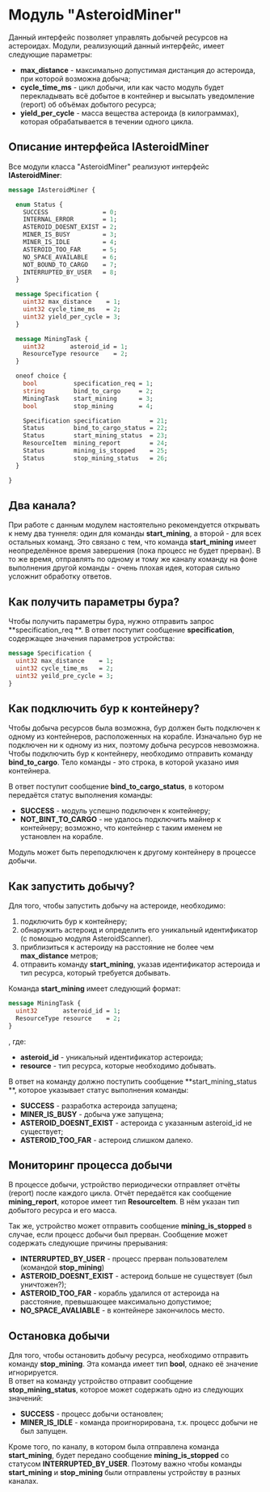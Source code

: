 # Модуль "AsteroidMiner"
Данный интерфейс позволяет управлять добычей ресурсов на астероидах.
Модули, реализующий данный интерфейс, имеет следующие параметры:
  - **max_distance** - максимально допустимая дистанция до астероида, при которой возможна добыча;
  - **cycle_time_ms** - цикл добычи, или как часто модуль будет перекладывать всё добытое в контейнер и высылать уведомление (report) об объёмах добытого ресурса;
  - **yield_per_cycle** - масса вещества астероида (в килограммах), которая обрабатывается в течении одного цикла.

## Описание интерфейса IAsteroidMiner
Все модули класса "AsteroidMiner" реализуют интерфейс **IAsteroidMiner**:
```protobuf
message IAsteroidMiner {

  enum Status {
    SUCCESS               = 0;
    INTERNAL_ERROR        = 1;
    ASTEROID_DOESNT_EXIST = 2;
    MINER_IS_BUSY         = 3;
    MINER_IS_IDLE         = 4;
    ASTEROID_TOO_FAR      = 5;
    NO_SPACE_AVAILABLE    = 6;
    NOT_BOUND_TO_CARGO    = 7;
    INTERRUPTED_BY_USER   = 8;
  }

  message Specification {
    uint32 max_distance    = 1;
    uint32 cycle_time_ms   = 2;
    uint32 yield_per_cycle = 3;
  }

  message MiningTask {
    uint32       asteroid_id = 1;
    ResourceType resource    = 2;
  }

  oneof choice {
    bool          specification_req = 1;
    string        bind_to_cargo     = 2;
    MiningTask    start_mining      = 3;
    bool          stop_mining       = 4;

    Specification specification        = 21;
    Status        bind_to_cargo_status = 22;
    Status        start_mining_status  = 23;
    ResourceItem  mining_report        = 24;
    Status        mining_is_stopped    = 25;
    Status        stop_mining_status   = 26;
  }

}
```
## Два канала?
При работе с данным модулем настоятельно рекомендуется открывать к нему два туннеля: один для команды **start_mining**, а второй - для всех остальных команд.
Это связано с тем, что команда **start_mining** имеет неопределённое время завершения (пока процесс не будет прерван). В то же время, отправлять по одному и тому же каналу команду на фоне выполнения другой команды - очень плохая идея, которая сильно усложнит обработку ответов.

## Как получить параметры бура?
Чтобы получить параметры бура, нужно отправить запрос **specification_req **. В ответ поступит сообщение **specification**, содержащее значения параметров устройства:
```protobuf
message Specification {
  uint32 max_distance    = 1;
  uint32 cycle_time_ms   = 2;
  uint32 yeild_pre_cycle = 3;
}
```

## Как подключить бур к контейнеру?
Чтобы добыча ресурсов была возможна, бур должен быть подключен к одному из контейнеров, расположенных на корабле. Изначально бур не подключен ни к одному из них, поэтому добыча ресурсов невозможна. Чтобы подключить бур к контейнеру, необходимо отправить команду **bind_to_cargo**. Тело команды - это строка, в которой указано имя контейнера.

В ответ поступит сообщение **bind_to_cargo_status**, в котором передаётся статус выполнения команды:
  * **SUCCESS** - модуль успешно подключен к контейнеру;
  * **NOT_BINT_TO_CARGO** - не удалось подключить майнер к контейнеру; возможно, что контейнер с таким именем не установлен на корабле.

Модуль может быть переподключен к другому контейнеру в процессе добычи.

## Как запустить добычу?
Для того, чтобы запустить добычу на астероиде, необходимо:
1. подключить бур к контейнеру;
2. обнаружить астероид и определить его уникальный идентификатор (с помощью модуля AsteroidScanner).
3. приблизиться к астероиду на расстояние не более чем **max_distance** метров;
4. отправить команду **start_mining**, указав идентификатор астероида и тип ресурса, который требуется добывать.

Команда **start_mining** имеет следующий формат:
```protobuf
message MiningTask {
  uint32       asteroid_id = 1;
  ResourceType resource    = 2;
}
```
, где:
  * **asteroid_id** - уникальный идентификатор астероида;
  * **resource** - тип ресурса, которые необходимо добывать.

В ответ на команду должно поступить сообщение **start_mining_status **, которое указывает статус выполнения команды:
  * **SUCCESS** - разработка астероида запущена;
  * **MINER_IS_BUSY** - добыча уже запущена;
  * **ASTEROID_DOESNT_EXIST** - астероида с указанным asteroid_id не существует;
  * **ASTEROID_TOO_FAR** - астероид слишком далеко.

## Мониторинг процесса добычи
В процессе добычи, устройство периодически отправляет отчёты (report) после каждого цикла. Отчёт передаётся как сообщение **mining_report**, которое имеет тип **ResourceItem**. В нём указан тип добытого ресурса и его масса.

Так же, устройство может отправить сообщение **mining_is_stopped** в случае, если процесс добычи был прерван. Сообщение может содержать следующие причины прерывания:
  * **INTERRUPTED_BY_USER** - процесс прерван пользователем (командой **stop_mining**)
  * **ASTEROID_DOESNT_EXIST** - астероид больше не существует (был уничтожен?);
  * **ASTEROID_TOO_FAR** - корабль удалился от астероида на расстояние, превышающее максимально допустимое;
  * **NO_SPACE_AVALIABLE** - в контейнере закончилось место.

## Остановка добычи
Для того, чтобы остановить добычу ресурса, необходимо отправить команду **stop_mining**. Эта команда имеет тип **bool**, однако её значение игнорируется.  
В ответ на команду устройство отправит сообщение **stop_mining_status**, которое может содержать одно из следующих значений:
  * **SUCCESS** - процесс добычи остановлен;
  * **MINER_IS_IDLE** - команда проигнорирована, т.к. процесс добычи не был запущен.

Кроме того, по каналу, в котором была отправлена команда **start_mining**, будет передано сообщение **mining_is_stopped** со статусом **INTERRUPTED_BY_USER**. Поэтому важно чтобы команды **start_mining** и **stop_mining** были отправлены устройству в разных каналах.

